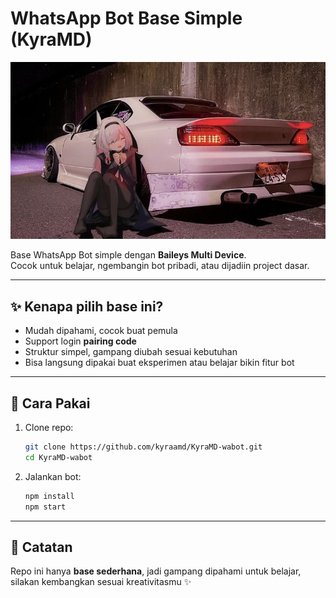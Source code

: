 # WhatsApp Bot Base Simple (KyraMD)

<p align="center">
  <img src="https://raw.githubusercontent.com/kyraamd/Aokyra/refs/heads/main/IMG_1669.jpeg" alt="Thumbnail"/>
</p>

Base WhatsApp Bot simple dengan **Baileys Multi Device**.  
Cocok untuk belajar, ngembangin bot pribadi, atau dijadiin project dasar.

---

## ✨ Kenapa pilih base ini?
- Mudah dipahami, cocok buat pemula
- Support login **pairing code**
- Struktur simpel, gampang diubah sesuai kebutuhan
- Bisa langsung dipakai buat eksperimen atau belajar bikin fitur bot

---

## 🔧 Cara Pakai
1. Clone repo:
   ```bash
   git clone https://github.com/kyraamd/KyraMD-wabot.git
   cd KyraMD-wabot
   ```
2. Jalankan bot:
   ```bash
   npm install
   npm start
   ```

---

## 📝 Catatan
Repo ini hanya **base sederhana**, jadi gampang dipahami untuk belajar, silakan kembangkan sesuai kreativitasmu ✨
